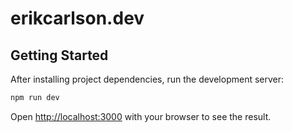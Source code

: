 # erikcarlson.dev 

## Getting Started

After installing project dependencies, run the development server:

```bash
npm run dev

```

Open [http://localhost:3000](http://localhost:3000) with your browser to see the result.